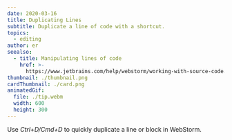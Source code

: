 ```yaml
---
date: 2020-03-16
title: Duplicating Lines
subtitle: Duplicate a line of code with a shortcut.
topics:
  - editing
author: er
seealso:
  - title: Manipulating lines of code
    href: >-
      https://www.jetbrains.com/help/webstorm/working-with-source-code.html#editor_lines_code_blocks
thumbnail: ./thumbnail.png
cardThumbnail: ./card.png
animatedGif:
  file: ./tip.webm
  width: 600
  height: 300
---
```


Use _Ctrl+D/Cmd+D_ to quickly duplicate a line or block in WebStorm.
